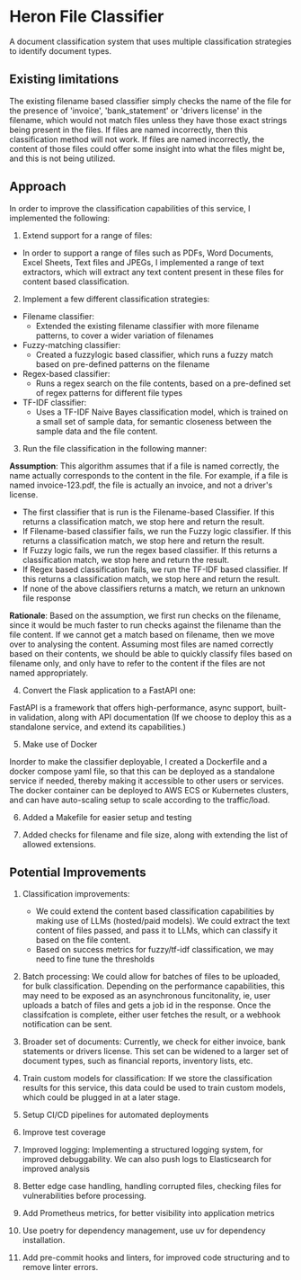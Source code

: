 # Heron File Classifier

A document classification system that uses multiple classification strategies to identify document types.

## Existing limitations

The existing filename based classifier simply checks the name of the file for the presence of 'invoice',
'bank_statement' or 'drivers license' in the filename, which would not match files unless they have those exact strings being present in the files. If files are named incorrectly, then this classification method will not work. If files are named incorrectly, the content of those files could offer some insight into what the files might be, and this is not being utilized.

## Approach

In order to improve the classification capabilities of this service, I implemented the following:

1. Extend support for a range of files:
  - In order to support a range of files such as PDFs, Word Documents, Excel Sheets, Text files and JPEGs, I implemented a range of text extractors, which will extract any text content present in these files for content based classification. 

2. Implement a few different classification strategies:
  - Filename classifier:
    - Extended the existing filename classifier with more filename patterns, to cover a wider
      variation of filenames
  - Fuzzy-matching classifier:
    - Created a fuzzylogic based classifier, which runs a fuzzy match based on pre-defined patterns
      on the filename
  - Regex-based classifier:
    - Runs a regex search on the file contents, based on a pre-defined set of regex patterns for
      different file types
  - TF-IDF classifier:
    - Uses a TF-IDF Naive Bayes classification model, which is trained on a small set of sample 
      data, for semantic closeness between the sample data and the file content.

3. Run the file classification in the following manner:

**Assumption**: This algorithm assumes that if a file is named correctly, the name actually corresponds to
the content in the file. For example, if a file is named invoice-123.pdf, the file is actually an invoice, and not a driver's license.
  - The first classifier that is run is the Filename-based Classifier. If this returns a classification
    match, we stop here and return the result. 
  - If Filename-based classifier fails, we run the Fuzzy logic classifier. If this returns a  classification match, we stop here and return the result.
  - If Fuzzy logic fails, we run the regex based classifier. If this returns a classification match, we stop here and return the result.
  - If Regex based classification fails, we run the TF-IDF based classifier. If this returns a classification match, we stop here and return the result.
  - If none of the above classifiers returns a match, we return an unknown file response

**Rationale**: Based on the assumption, we first run checks on the filename, since it would be much faster to run checks against the filename than the file content. If we cannot get a match based on filename, then we move over to analysing the content. Assuming most files are named correctly based on their contents, we should be able to quickly classify files based on filename only, and only have to refer to the content if the files are not named appropriately.


4. Convert the Flask application to a FastAPI one:

FastAPI is a framework that offers high-performance, async support, built-in validation, along with API documentation (If we choose to deploy this as a standalone service, and extend its capabilities.)

5. Make use of Docker

Inorder to make the classifier deployable, I created a Dockerfile and a docker compose yaml file, so that
this can be deployed as a standalone service if needed, thereby making it accessible to other users or services. The docker container can be deployed to AWS ECS or Kubernetes clusters, and can have auto-scaling setup to scale according to the traffic/load.

6. Added a Makefile for easier setup and testing

7. Added checks for filename and file size, along with extending the list of allowed extensions.


## Potential Improvements

1. Classification improvements:
    - We could extend the content based classification capabilities by making use of LLMs (hosted/paid models). We could extract the text content of files passed, and pass it to LLMs, which can classify it based on the file content.
    - Based on success metrics for fuzzy/tf-idf classification, we may need to fine tune the thresholds

2. Batch processing: We could allow for batches of files to be uploaded, for bulk classification. Depending on the performance capabilities, this may need to be exposed as an asynchronous funcitonality, ie, user uploads a batch of files and gets a job id in the response. Once the classifcation is complete, either user fetches the result, or a webhook notification can be sent.

3. Broader set of documents: Currently, we check for either invoice, bank statements or drivers license. This set can be widened to a larger set of document types, such as financial reports, inventory lists, etc.

4. Train custom models for classification: If we store the classification results for this service, this data could be used to train custom models, which could be plugged in at a later stage.

5. Setup CI/CD pipelines for automated deployments

6. Improve test coverage

7. Improved logging: Implementing a structured logging system, for improved debuggability. We can also push logs to Elasticsearch for improved analysis

8. Better edge case handling, handling corrupted files, checking files for vulnerabilities before processing.

9. Add Prometheus metrics, for better visibility into application metrics

10. Use poetry for dependency management, use uv for dependency installation.

11. Add pre-commit hooks and linters, for improved code structuring and to remove linter errors.

